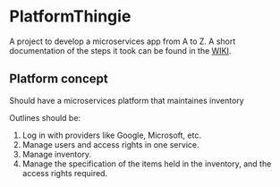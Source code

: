 # PlatformThingie
A project to develop a microservices app from A to Z.
A short documentation of the steps it took can be found in the [WIKI](https://github.com/Vikcoc/PlatformThingie/wiki).

## Platform concept
Should have a microservices platform that maintaines inventory

Outlines should be:
1. Log in with providers like Google, Microsoft, etc.
2. Manage users and access rights in one service.
3. Manage inventory.
4. Manage the specification of the items held in the inventory, and the access rights required.
